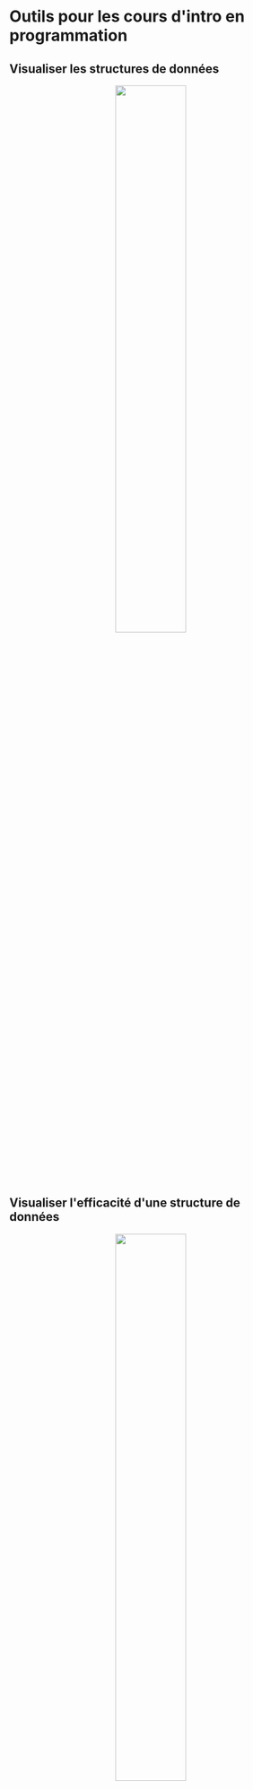 # Outils pour les cours d'intro en programmation



## Visualiser les structures de données


<center>
<img width="50%" src="/LinkedList.png"/>
</center>


## Visualiser l'efficacité d'une structure de données


<center>
<img width="50%" src="/efficacite.png"/>
</center>

## Visualiser le modèle d'une application graphique


<center>
<img width="50%" src="/VueFileAttente.png"/>
</center>


<center>
<img width="50%" src="/ModeleFileAttente.png"/>
</center>

## Visualiser les tâches d'une application graphique

<center>
<img width="50%" src="/frontend.png"/>
</center>




